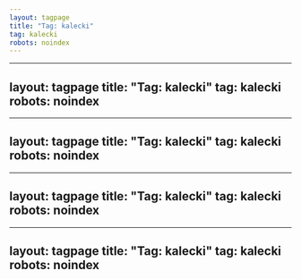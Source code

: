 ```yaml
---
layout: tagpage
title: "Tag: kalecki"
tag: kalecki
robots: noindex
---
```

---
layout: tagpage
title: "Tag: kalecki"
tag: kalecki
robots: noindex
---
---
layout: tagpage
title: "Tag: kalecki"
tag: kalecki
robots: noindex
---
---
layout: tagpage
title: "Tag: kalecki"
tag: kalecki
robots: noindex
---
---
layout: tagpage
title: "Tag: kalecki"
tag: kalecki
robots: noindex
---
